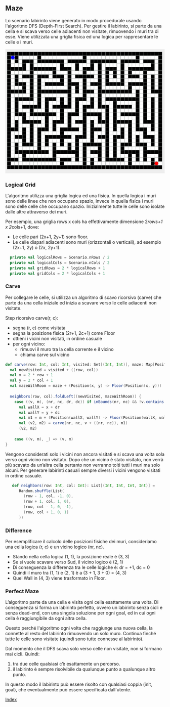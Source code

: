 ## Maze
Lo scenario labirinto viene generato in modo procedurale usando l'algoritmo DFS (Depth-First Search).
Per gestire il labirinto, si parte da una cella e si scava verso celle adiacenti non visitate, rimuovendo i muri tra di esse.
Viene utilizzata una griglia fisica ed una logica per rappresentare le celle e i muri.

<p align="center">
  <img src="../../resources/maze.png" alt="Maze" title="Maze" />
</p>

### Logical Grid
L'algoritmo utilizza una griglia logica ed una fisica. In quella logica i muri sono delle linee che non occupano spazio,
invece in quella fisica i muri sono delle celle che occupano spazio.
Inizialmente tutte le celle sono isolate dalle altre attraverso dei muri.

Per esempio, una griglia rows x cols ha effettivamente dimensione 2*rows+1 x 2*cols+1, dove:
- Le celle pari (2x+1, 2y+1) sono floor. 
- Le celle dispari adiacenti sono muri (orizzontali o verticali), ad esempio (2x+1, 2y) o (2x, 2y+1).

```scala
  private val logicalRows = Scenario.nRows / 2
  private val logicalCols = Scenario.nCols / 2
  private val gridRows = 2 * logicalRows + 1
  private val gridCols = 2 * logicalCols + 1
```


### Carve
Per collegare le celle, si utilizza un algoritmo di scavo ricorsivo (carve) che parte da una cella iniziale 
ed inizia a scavare verso le celle adiacenti non visitate.

Step ricorsivo carve(r, c):
- segna (r, c) come visitata
- segna la posizione fisica (2r+1, 2c+1) come Floor
- ottieni i vicini non visitati, in ordine casuale
- per ogni vicino:
    - rimuovi il muro tra la cella corrente e il vicino
    - chiama carve sul vicino

```scala
def carve(row: Int, col: Int, visited: Set[(Int, Int)], maze: Map[Position, Tile]): (Set[(Int, Int)], Map[Position, Tile]) =
  val newVisited = visited + ((row, col))
  val x = 2 * row + 1
  val y = 2 * col + 1
  val mazeWithRoom = maze + (Position(x, y) -> Floor(Position(x, y)))
  
  neighbors(row, col).foldLeft((newVisited, mazeWithRoom)) {
    case ((v, m), (nr, nc, dr, dc)) if inBounds(nr, nc) && !v.contains((nr, nc)) =>
      val wallX = x + dr
      val wallY = y + dc
      val m1 = m + (Position(wallX, wallY) -> Floor(Position(wallX, wallY)))
      val (v2, m2) = carve(nr, nc, v + ((nr, nc)), m1)
      (v2, m2)
  
    case ((v, m), _) => (v, m)
}
```


Vengono considerati solo i vicini non ancora visitati e si scava una volta sola verso ogni vicino non visitato.
Dopo che un vicino è stato visitato, non verrà più scavato da un’altra cella pertanto non verranno tolti tutti i muri ma solo alcuni.
Per generare labirinti casuali sempre diversi i vicini vengono visitati in ordine casuale.
```scala
   def neighbors(row: Int, col: Int): List[(Int, Int, Int, Int)] =
      Random.shuffle(List(
        (row - 1, col, -1, 0),
        (row + 1, col, 1, 0),
        (row, col - 1, 0, -1),
        (row, col + 1, 0, 1)
      ))
```

### Difference
Per esemplificare il calcolo delle posizioni fisiche dei muri, consideriamo una cella logica (r, c) e un vicino logico (nr, nc).
- Stando nella cella logica (1, 1), la posizione reale è (3, 3)
- Se si vuole scavare verso Sud, il vicino logico è (2, 1)
- Di conseguenza la differenza tra le celle logiche è: dr = +1, dc = 0 
- Quindi il muro tra (1, 1) e (2, 1) è a (3 + 1, 3 + 0) = (4, 3)
- Quel Wall in (4, 3) viene trasformato in Floor.


### Perfect Maze
L’algoritmo parte da una cella e visita ogni cella esattamente una volta.
Di conseguenza si forma un labirinto perfetto, ovvero un labirinto senza cicli e senza dead-end,
con una singola soluzione per ogni goal, ed in cui ogni cella è raggiungibile da ogni altra cella.

Questo perché l'algoritmo ogni volta che raggiunge una nuova cella, la connette al resto del labirinto rimuovendo un solo muro.
Continua finché tutte le celle sono visitate (quindi sono tutte connesse al labirinto).

Dal momento che il DFS scava solo verso celle non visitate, non si formano mai cicli. Quindi:
1. tra due celle qualsiasi c’è esattamente un percorso. 
2. il labirinto è sempre risolvibile da qualunque punto a qualunque altro punto.

In questo modo il labirinto può essere risolto con qualsiasi coppia (init, goal), 
che eventualmente può essere specificata dall'utente.

[Index](../index.md)